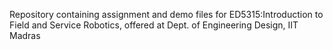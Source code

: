 Repository containing assignment and demo files for ED5315:Introduction to Field and Service Robotics, offered at Dept. of Engineering Design, IIT Madras
